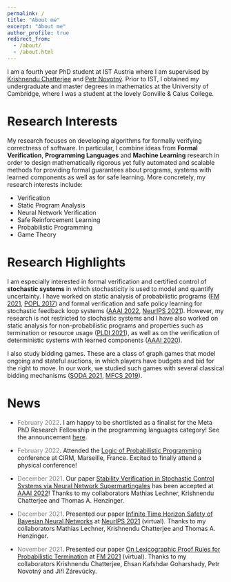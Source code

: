 ```yaml
---
permalink: /
title: "About me"
excerpt: "About me"
author_profile: true
redirect_from: 
  - /about/
  - /about.html
---
```


I am a fourth year PhD student at IST Austria where I am supervised by [Krishnendu Chatterjee](https://pub.ist.ac.at/~kchatterjee/) and [Petr Novotný](https://www.fi.muni.cz/~xnovot18/). Prior to IST, I obtained my undergraduate and master degrees in mathematics at the University of Cambridge, where I was a student at the lovely Gonville & Caius College. 

<!--My research focuses on developing algorithms for formally verifying correctness of software and for control with safety guarantees. Software is used in virtually all aspects of everyday life, and software systems are becoming ever more complex. Due to this high complexity, automated approaches are necessary to check that software is correct. Another domain in which formal guarantees are critical are systems with learned components. Recent years have seen tremendous success of machine learning and there is a natural aspiration to use machine learning in safety-critical applications such as autonomous driving or healthcare. Being able to provide formal safety guarantees in such systems is fundamental, since unsafe behavior can lead to catastrophic consequences.-->

# Research Interests

My research focuses on developing algorithms for formally verifying correctness of software. In particular, I combine ideas from **Formal Verification**, **Programming Languages** and **Machine Learning** research in order to design mathematically rigorous yet fully automated and scalable methods for providing formal guarantees about programs, systems with learned components as well as for safe learning. More concretely, my research interests include:
- Verification
- Static Program Analysis
- Neural Network Verification
- Safe Reinforcement Learning
- Probabilistic Programming
- Game Theory

# Research Highlights

I am especially interested in formal verification and certified control of **stochastic systems** in which stochasticity is used to model and quantify uncertainty. I have worked on static analysis of probabilistic programs ([FM 2021](https://link.springer.com/chapter/10.1007/978-3-030-90870-6_33), [POPL 2017](https://dl.acm.org/doi/10.1145/3009837.3009873)) and formal verification and safe policy learning for stochastic feedback loop systems ([AAAI 2022](https://arxiv.org/abs/2112.09495), [NeurIPS 2021](https://proceedings.neurips.cc/paper/2021/hash/544defa9fddff50c53b71c43e0da72be-Abstract.html)). However, my research is not restricted to stochastic systems and I have also worked on static analysis for non-probabilistic programs and properties such as termination or resource usage ([PLDI 2021](https://dl.acm.org/doi/10.1145/3453483.3454093)), as well as on the verification of deterministic systems with learned components ([AAAI 2020](https://ojs.aaai.org/index.php/AAAI/article/view/16496)).

I also study bidding games. These are a class of graph games that model ongoing and stateful auctions, in which players have budgets and bid for the right to move. In our work, we studied such games with several classical bidding mechanisms ([SODA 2021](https://epubs.siam.org/doi/10.1137/1.9781611976465.38), [MFCS 2019](https://drops.dagstuhl.de/opus/volltexte/2019/10955/)).

# News

* <span style="color:grey">February 2022</span>\. I am happy to be shortlisted as a finalist for the Meta PhD Research Fellowship in the programming languages category! See the announcement [here](https://research.facebook.com/blog/2022/2/announcing-the-recipients-of-the-2022-meta-phd-research-fellowship/).

* <span style="color:grey">February 2022</span>\. Attended the [Logic of Probabilistic Programming](https://conferences.cirm-math.fr/2686.html) conference at CIRM, Marseille, France. Excited to finally attend a physical conference!

* <span style="color:grey">December 2021</span>\. Our paper [Stability Verification in Stochastic Control Systems via Neural Network Supermartingales](https://arxiv.org/abs/2112.09495) has been accepted at [AAAI 2022](https://aaai.org/Conferences/AAAI-22/)! Thanks to my collaborators Mathias Lechner, Krishnendu Chatterjee and Thomas A. Henzinger.

* <span style="color:grey">December 2021</span>\. Presented our paper [Infinite Time Horizon Safety of Bayesian Neural Networks](https://proceedings.neurips.cc/paper/2021/hash/544defa9fddff50c53b71c43e0da72be-Abstract.html) at [NeurIPS 2021](https://neurips.cc/Conferences/2021) (virtual). Thanks to my collaborators Mathias Lechner, Krishnendu Chatterjee and Thomas A. Henzinger.

* <span style="color:grey">November 2021</span>\. Presented our paper [On Lexicographic Proof Rules for Probabilistic Termination](https://link.springer.com/chapter/10.1007/978-3-030-90870-6_33) at [FM 2021](http://lcs.ios.ac.cn/fm2021/) (virtual). Thanks to my collaborators Krishnendu Chatterjee, Ehsan Kafshdar Goharshady, Petr Novotný and Jiří Zárevúcky.
